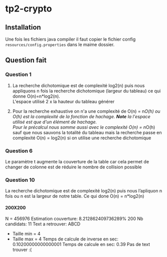 # tp2-crypto

## Installation

Une fois les fichiers java compiler il faut copier le fichier config `resources/config.properties` dans le maime dossier.

## Question fait

### Question 1

1. La recherche dichotomique est de complexité log2(n) puis nous appliquons n fois la recherche dichotomique (largeur du tableau)
   ce qui donne O(n)=n*log2(n).<br>L'espace utilisé 2 x la hauteur du tableau générer

2. Pour la recherche exhaustive on n'a une complexité de O(n) = n*O(h) ou O(h) est la complexité de la fonction de hachage.
   **Note** la l'espace utilisé est que d'un élément de hachage.<br>Pour le précalcul nous somme aussi avec le complexité
   O(n) = n*O(h) sauf que nous sauvons la totalité du tableau mais la recherche passe en complexité O(n) = log2(n) si on utilise une recherche dichotomique

### Question 6

Le paramètre t augmente la couverture de la table car cela permet de changer de colonne est de réduire le nombre de collision possible

### Question 10

La recherche dichotomique est de complexité log2(n) puis nous l’apliquon n fois ou n est la largeur de notre table. Ce qui done O(n) = n*log2(n)

#### 200X200
N = 456976
Estimation couverture: 8.212862409736289%
200
Nb candidats: 11
Text a retrouver: ABCD

- Taille min = 4
- Taille max = 4
Temps de calcule de inverse en sec: 0.10200000000000001
Temps de calcule en sec: 0.39
Pas de text trouver :(